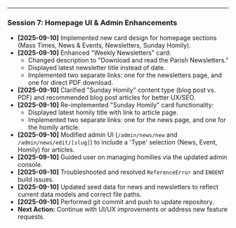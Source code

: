 
---

### Session 7: Homepage UI & Admin Enhancements

*   **[2025-09-10]** Implemented new card design for homepage sections (Mass Times, News & Events, Newsletters, Sunday Homily).
*   **[2025-09-10]** Enhanced "Weekly Newsletters" card:
    *   Changed description to "Download and read the Parish Newsletters."
    *   Displayed latest newsletter title instead of date.
    *   Implemented two separate links: one for the newsletters page, and one for direct PDF download.
*   **[2025-09-10]** Clarified "Sunday Homily" content type (blog post vs. PDF) and recommended blog post articles for better UX/SEO.
*   **[2025-09-10]** Re-implemented "Sunday Homily" card functionality:
    *   Displayed latest homily title with link to article page.
    *   Implemented two separate links: one for the news page, and one for the homily article.
*   **[2025-09-10]** Modified admin UI (`/admin/news/new` and `/admin/news/edit/[slug]`) to include a 'Type' selection (News, Event, Homily) for articles.
*   **[2025-09-10]** Guided user on managing homilies via the updated admin console.
*   **[2025-09-10]** Troubleshooted and resolved `ReferenceError` and `ENOENT` build issues.
*   **[2025-09-10]** Updated seed data for news and newsletters to reflect current data models and correct file paths.
*   **[2025-09-10]** Performed git commit and push to update repository.
*   **Next Action:** Continue with UI/UX improvements or address new feature requests.
